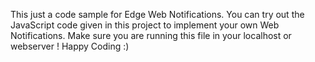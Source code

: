 This just a code sample for Edge Web Notifications. You can try out the JavaScript code given in this project to implement your own Web Notifications.
Make sure you are running this file in your localhost or webserver ! Happy Coding :) 